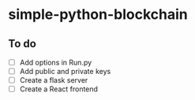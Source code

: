 # simple-python-blockchain

## To do
 - [ ] Add options in Run.py
 - [ ] Add public and private keys
 - [ ] Create a flask server
 - [ ] Create a React frontend